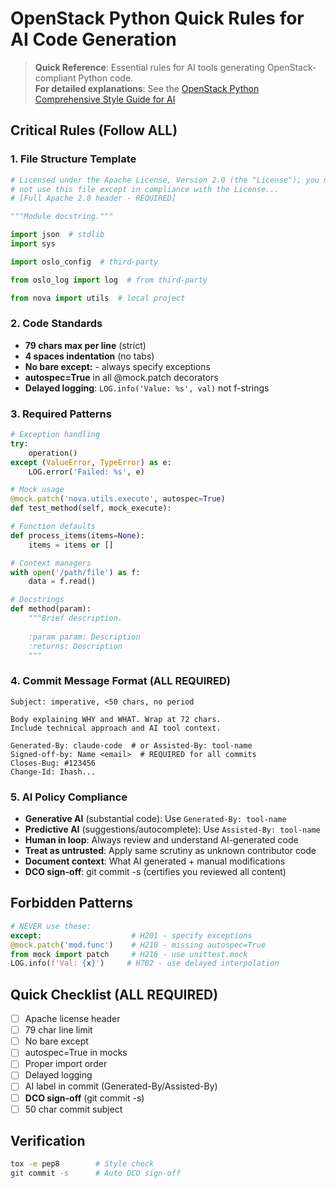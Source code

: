 # OpenStack Python Quick Rules for AI Code Generation

> **Quick Reference**: Essential rules for AI tools generating OpenStack-compliant Python code.  
> **For detailed explanations**: See the [OpenStack Python Comprehensive Style Guide for AI](comprehensive-version)

## Critical Rules (Follow ALL)

### 1. File Structure Template
```python
# Licensed under the Apache License, Version 2.0 (the "License"); you may
# not use this file except in compliance with the License...
# [Full Apache 2.0 header - REQUIRED]

"""Module docstring."""

import json  # stdlib
import sys

import oslo_config  # third-party

from oslo_log import log  # from third-party

from nova import utils  # local project
```

### 2. Code Standards
- **79 chars max per line** (strict)
- **4 spaces indentation** (no tabs)
- **No bare except:** - always specify exceptions
- **autospec=True** in all @mock.patch decorators
- **Delayed logging**: `LOG.info('Value: %s', val)` not f-strings

### 3. Required Patterns
```python
# Exception handling
try:
    operation()
except (ValueError, TypeError) as e:
    LOG.error('Failed: %s', e)

# Mock usage
@mock.patch('nova.utils.execute', autospec=True)
def test_method(self, mock_execute):

# Function defaults
def process_items(items=None):
    items = items or []

# Context managers
with open('/path/file') as f:
    data = f.read()

# Docstrings
def method(param):
    """Brief description.
    
    :param param: Description
    :returns: Description
    """
```

### 4. Commit Message Format (ALL REQUIRED)
```
Subject: imperative, <50 chars, no period

Body explaining WHY and WHAT. Wrap at 72 chars.
Include technical approach and AI tool context.

Generated-By: claude-code  # or Assisted-By: tool-name
Signed-off-by: Name <email>  # REQUIRED for all commits
Closes-Bug: #123456
Change-Id: Ihash...
```

### 5. AI Policy Compliance
- **Generative AI** (substantial code): Use `Generated-By: tool-name`
- **Predictive AI** (suggestions/autocomplete): Use `Assisted-By: tool-name`
- **Human in loop**: Always review and understand AI-generated code
- **Treat as untrusted**: Apply same scrutiny as unknown contributor code
- **Document context**: What AI generated + manual modifications
- **DCO sign-off**: git commit -s (certifies you reviewed all content)

## Forbidden Patterns
```python
# NEVER use these:
except:                    # H201 - specify exceptions
@mock.patch('mod.func')    # H210 - missing autospec=True
from mock import patch     # H216 - use unittest.mock
LOG.info(f'Val: {x}')     # H702 - use delayed interpolation
```

## Quick Checklist (ALL REQUIRED)
- [ ] Apache license header
- [ ] 79 char line limit
- [ ] No bare except
- [ ] autospec=True in mocks
- [ ] Proper import order
- [ ] Delayed logging
- [ ] AI label in commit (Generated-By/Assisted-By)
- [ ] **DCO sign-off** (git commit -s)
- [ ] 50 char commit subject

## Verification
```bash
tox -e pep8        # Style check
git commit -s      # Auto DCO sign-off
```